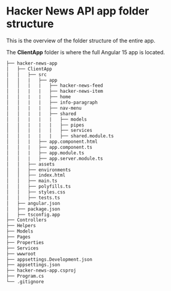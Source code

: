 # Hacker News API app folder structure

This is the overview of the folder structure of the entire app.

The **ClientApp** folder is where the full Angular 15 app is located.
 
```markdown
├── hacker-news-app
│   ├── ClientApp
│   │   ├── src
│   │   |   ├── app
│   │   |   |   ├── hacker-news-feed
│   │   |   |   ├── hacker-news-item
│   │   |   |   ├── home
│   │   |   |   ├── info-paragraph
│   │   |   |   ├── nav-menu
│   │   |   |   ├── shared
│   │   |   |   |   ├── models
│   │   |   |   |   ├── pipes
│   │   |   |   |   ├── services
│   │   |   |   |   ├── shared.module.ts
│   │   |   ├── app.component.html
│   │   |   ├── app.component.ts
│   │   |   ├── app.module.ts
│   │   |   ├── app.server.module.ts
│   │   ├── assets
│   │   ├── environments
│   │   ├── index.html
│   │   ├── main.ts
│   │   ├── polyfills.ts
│   │   ├── styles.css
│   │   ├── tests.ts
│   ├── angular.json
│   ├── package.json
│   ├── tsconfig.app
├── Controllers
├── Helpers
├── Models
├── Pages
├── Properties
├── Services
├── wwwroot
├── appsettings.Development.json
├── appsettings.json
├── hacker-news-app.csproj
├── Program.cs
└── .gitignore
```